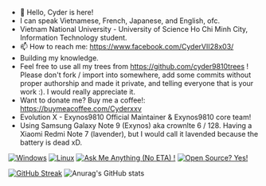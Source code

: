 - 👋 Hello, Cyder is here!
- I can speak Vietnamese, French, Japanese, and English, ofc.
- Vietnam National University - University of Science Ho Chi Minh City, Information Technology student.
- 📫 How to reach me: https://www.facebook.com/CyderVII28x03/
- Building my knowledge.
- Feel free to use all my trees from https://github.com/cyder9810trees ! Please don't fork / import into somewhere, add some commits without proper authorship and made it private, and telling everyone that is your work :). I would really appreciate it.
- Want to donate me? Buy me a coffee!: https://buymeacoffee.com/Cyderxxv
- Evolution X - Exynos9810 Official Maintainer & Exynos9810 core team!
- Using Samsung Galaxy Note 9 (Exynos) aka crownlte 6 / 128. Having a Xiaomi Redmi Note 7 (lavender), but I would call it lavended because the battery is dead xD.

[![Windows](https://svgshare.com/i/ZhY.svg)](https://svgshare.com/i/ZhY.svg) 
[![Linux](https://svgshare.com/i/Zhy.svg)](https://svgshare.com/i/Zhy.svg)
[![Ask Me Anything (No ETA) !](https://img.shields.io/badge/Ask%20me-anything-1abc9c.svg)](https://t.me/Cyderxxv)
[![Open Source? Yes!](https://badgen.net/badge/Open%20Source%20%3F/Yes%21/blue?icon=github)](https://github.com/Naereen/badges/)

<!---
CyderVII28x03/CyderVII28x03 is a ✨ special ✨ repository because its `README.md` (this file) appears on your GitHub profile.
You can click the Preview link to take a look at your changes.
--->

[![GitHub Streak](https://streak-stats.demolab.com/?user=Cyderxxv)](https://git.io/streak-stats)
![Anurag's GitHub stats](https://github-readme-stats.vercel.app/api?username=Cyderxxv&show_icons=true&theme=radical)
